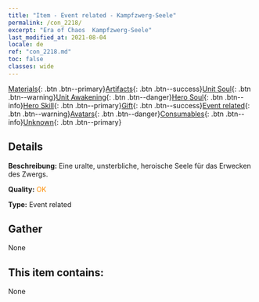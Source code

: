 ```yaml
---
title: "Item - Event related - Kampfzwerg-Seele"
permalink: /con_2218/
excerpt: "Era of Chaos  Kampfzwerg-Seele"
last_modified_at: 2021-08-04
locale: de
ref: "con_2218.md"
toc: false
classes: wide
---
```

 [Materials](/ItemsDE/){: .btn .btn--primary}[Artifacts](/ItemsDE/Artifacts/){: .btn .btn--success}[Unit Soul](/ItemsDE/UnitSoul/){: .btn .btn--warning}[Unit Awakening](/ItemsDE/UnitAwakening/){: .btn .btn--danger}[Hero Soul](/ItemsDE/HeroSoul/){: .btn .btn--info}[Hero Skill](/ItemsDE/HeroSkill/){: .btn .btn--primary}[Gift](/ItemsDE/Gift/){: .btn .btn--success}[Event related](/ItemsDE/Events/){: .btn .btn--warning}[Avatars](/ItemsDE/Avatars/){: .btn .btn--danger}[Consumables](/ItemsDE/Consumables/){: .btn .btn--info}[Unknown](/ItemsDE/Unknown/){: .btn .btn--primary}

## Details
 **Beschreibung:** Eine uralte, unsterbliche, heroische Seele für das Erwecken des Zwergs.

 **Quality:** <span style="color: #FF8C00">OK</span>

 **Type:** Event related

## Gather

  None

## This item contains:

  None

